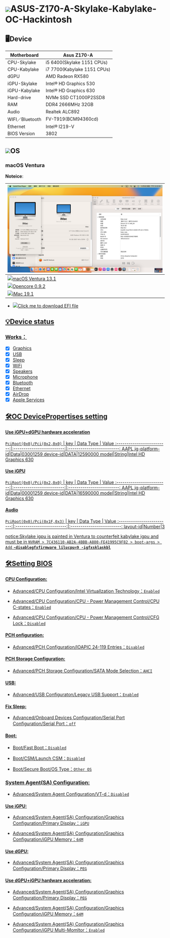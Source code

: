# <img src=https://cdn-icons-png.flaticon.com/512/2/2235.png height="50px">ASUS-Z170-A-Skylake-Kabylake-OC-Hackintosh

## 🖥️Device

| Motherboard | Asus Z170-A |
|------------|-------------------------------|
| CPU-Skylake | i5 6400(Skylake 1151 CPUs) |
| CPU-Kabylake | i7 7700(Kabylake 1151 CPUs) |
| dGPU | AMD Radeon RX580 |
| iGPU-Skylake | Intel® HD Graphics 530 |
| iGPU-Kabylake | Intel® HD Graphics 630 |
| Hard-drive | NVMe SSD CT1000P2SSD8 |
| RAM | DDR4 2666MHz 32GB |
| Audio | Realtek ALC892 |
| WIFI／Bluetooth | FV-T919(BCM94360cd) |
| Ethernet | Intel® I219-V |
| BIOS Version | 3802 |

## <img src="https://miro.medium.com/max/1200/0*kIZGmKka4RBS9R2D.png" height="40px">OS

### macOS Ventura 

**Noteice**:  

| ![alt text](Mac.png) |
|------------|
| <a href="https://www.apple.com/tw/macos/macos-ventura-preview/"><img src="https://i.pcmag.com/imagery/reviews/04iuiyBZ61YPzdVS4GfRYKM-29.fit_scale.size_760x427.v1666629922.png" height="32px"/>macOS Ventura 13.1 |
| <a href="https://github.com/acidanthera/OpenCorePkg/releases/tag/0.9.2"><img src="https://raw.githubusercontent.com/acidanthera/OpenCorePkg/master/Docs/Logos/LogoApprox.svg" height="34px"/>Opencore 0.9.2 |
| <a href="https://dortania.github.io/OpenCore-Install-Guide/extras/smbios-support.html"><img src="https://aux.iconspalace.com/uploads/imac-icon-256.png" height="30px"/>iMac 19.1 |

- <a href="https://github.com/ParrotXray/ASUS-Z170-A-Skylake-Kabylake-OC-Hackintosh/releases/tag/v0.9.2"><img src="https://aux.iconspalace.com/uploads/downloads-folder-icon-256.png" height="32px">Click me to download EFI file


## 💡Device status
### Works：
- [x] Graphics
- [x] USB
- [x] Sleep
- [x] WiFi
- [x] Speakers
- [x] Microphone
- [x] Bluetooth
- [x] Ethernet
- [x] AirDrop
- [x] Apple Services

## 🛠️OC DevicePropertises setting
#### Use iGPU+dGPU hardware acceleration
`PciRoot(0x0)/Pci(0x2,0x0)`
| key |  Data Type  |  Value
:-------------------------:|:-------------------------:|:-------------------------:
AAPL,ig-platform-id|Data|03001259
device-id|DATA|12590000
model|String|Intel HD Graphics 630

#### Use iGPU
`PciRoot(0x0)/Pci(0x2,0x0)`
| key |  Data Type  |  Value
:-------------------------:|:-------------------------:|:-------------------------:
AAPL,ig-platform-id|Data|00001259
device-id|DATA|16590000
model|String|Intel HD Graphics 630
#### Audio
`PciRoot(0x0)/Pci(0x1F,0x3)`
| key |  Data Type  |  Value
:-------------------------:|:-------------------------:|:-------------------------:
layout-id|Number|3

notice:Skylake igpu is painted in Ventura to counterfeit kabylake igpu and must be in `NVRAM > 7C436110-AB2A-4BBB-A880-FE41995C9F82 > boot-args > Add` **`-disablegfxfirmware lilucpu=9 -igfxsklaskbl`**

## 🛠️Setting BIOS

#### CPU Configuration:

- Advanced/CPU Configuration/Intel Virtuallzation Technology：`Enabled`

- Advanced/CPU Configuration/CPU - Power Management Control/CPU C-states：`Enabled`

- Advanced/CPU Configuration/CPU - Power Management Control/CFG Lock：`Disabled`

#### PCH onfiguration:

- Advanced/PCH Configuration/IOAPIC 24-119 Entries：`Disabled`

#### PCH Storage Configuration:

- Advanced/PCH Storage Configuration/SATA Mode Selection：`AHCI`

#### USB:

- Advanced/USB Configuraton/Legacy USB Support：`Enabled`

#### Fix Sleep:

- Advanced/Onboard Devices Configuration/Serial Port Configuration/Serial Port：`off`

#### Boot:

- Boot/Fast Boot：`Disabled`

- Boot/CSM/Launch CSM：`Disabled`

- Boot/Secure Boot/OS Type：`Other OS`

### System Agent(SA) Configuration:

- Advanced/System Agent Configuration/VT-d：`Disabled`

#### Use iGPU:

- Advanced/System Agent(SA) Configuration/Graphics Configuration/Primary Display：`iGPU`

- Advanced/System Agent(SA) Configuration/Graphics Configuration/iGPU Memory：`64M`

#### Use dGPU:

- Advanced/System Agent(SA) Configuration/Graphics Configuration/Primary Display：`PEG`

#### Use dGPU+iGPU hardware acceleration:

- Advanced/System Agent(SA) Configuration/Graphics Configuration/Primary Display：`PEG`

- Advanced/System Agent(SA) Configuration/Graphics Configuration/iGPU Memory：`64M`

- Advanced/System Agent(SA) Configuration/Graphics Configuration/iGPU Multi-Momltor：`Enabled`
